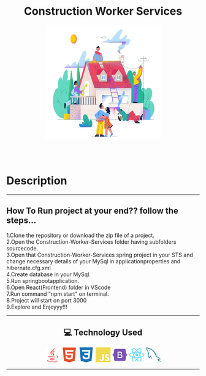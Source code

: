 <h1 align="center"> Construction Worker Services </h1>
<p align="center">
<img height="300" width="300"  src="https://github.com/Amol015/Construction-Worker-Services/blob/main/Images/Home/Homepage.jpg">
</p>
<br/>
<br/>


# Description

<hr>

<h2> How To Run project at your end?? follow the steps...</h2>

<p>
1.Clone the repository or download the zip file of a project.<br/>
2.Open the Construction-Worker-Services folder having subfolders sourcecode.<br/>
3.Open that Construction-Worker-Services spring project in your STS and change necessary details of your MySql in applicationproperties and hibernate.cfg.xml <br/>
4.Create database in your MySql.<br/>
5.Run springbootapplication.<br/>
6.Open React(Frontend) folder in VScode<br/>
7.Run command "npm start" on terminal.<br/>
8.Project will start on port 3000<br/>
9.Explore and Enjoyyy!!!<br/>
</p>
<hr>
<h2 align="center"> 💻 Technology Used </h2>
<p align="center">
 
<img height="40" src="https://github.com/devicons/devicon/blob/master/icons/java/java-plain.svg">
<img height="40" src="https://github.com/devicons/devicon/blob/master/icons/html5/html5-plain.svg">
<img height="40" src="https://github.com/devicons/devicon/blob/master/icons/css3/css3-plain.svg">
<img height="40" src="https://github.com/devicons/devicon/blob/master/icons/javascript/javascript-plain.svg">
<img height="40" src="https://github.com/devicons/devicon/blob/master/icons/bootstrap/bootstrap-plain.svg">
<img height="40" src="https://github.com/devicons/devicon/blob/master/icons/react/react-original.svg">
<img height="40" src="https://github.com/devicons/devicon/blob/master/icons/mysql/mysql-plain.svg">
</p>
 <hr/>
 
